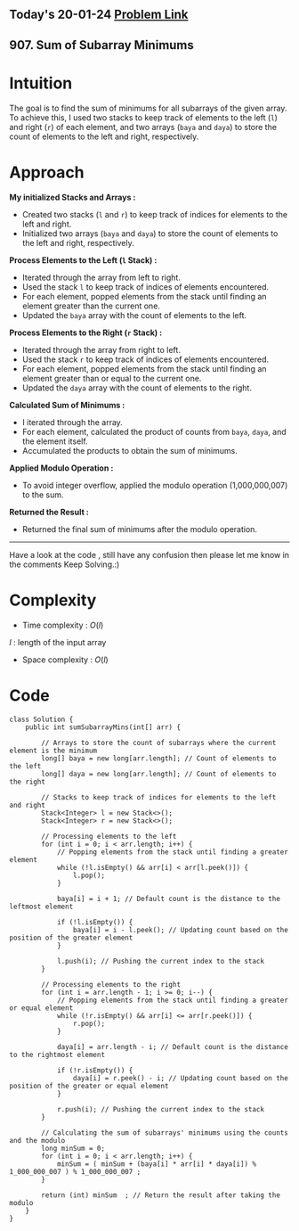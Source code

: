 ## Today's 20-01-24 [Problem Link](https://leetcode.com/problems/sum-of-subarray-minimums/description/?envType=daily-question&envId=2024-01-20)
## 907. Sum of Subarray Minimums


# Intuition
<!-- Describe your first thoughts on how to solve this problem. -->
The goal is to find the sum of minimums for all subarrays of the given array. To achieve this, I used two stacks to keep track of elements to the left (`l`) and right (`r`) of each element, and two arrays (`baya` and `daya`) to store the count of elements to the left and right, respectively.

# Approach
<!-- Describe your approach to solving the problem. -->
**My initialized Stacks and Arrays :**
- Created two stacks (`l` and `r`) to keep track of indices for elements to the left and right.
- Initialized two arrays (`baya` and `daya`) to store the count of elements to the left and right, respectively.


**Process Elements to the Left (`l` Stack) :**
- Iterated through the array from left to right.
- Used the stack `l` to keep track of indices of elements encountered.
- For each element, popped elements from the stack until finding an element greater than the current one.
- Updated the `baya` array with the count of elements to the left.

**Process Elements to the Right (`r` Stack) :**
- Iterated through the array from right to left.
- Used the stack `r` to keep track of indices of elements encountered.
- For each element, popped elements from the stack until finding an element greater than or equal to the current one.
- Updated the `daya` array with the count of elements to the right.

**Calculated Sum of Minimums :**
- I iterated through the array.
- For each element, calculated the product of counts from `baya`, `daya`, and the element itself.
- Accumulated the products to obtain the sum of minimums.

**Applied Modulo Operation :**
- To avoid integer overflow, applied the modulo operation (1,000,000,007) to the sum.

**Returned the Result :**
- Returned the final sum of minimums after the modulo operation.
---
Have a look at the code , still have any confusion then please let me know in the comments
Keep Solving.:)

# Complexity
- Time complexity : $O(l)$
<!-- Add your time complexity here, e.g. $$O(n)$$ -->
$l$ : length of the input array
- Space complexity : $O(l)$
<!-- Add your space complexity here, e.g. $$O(n)$$ -->

# Code
```
class Solution {
    public int sumSubarrayMins(int[] arr) {
        
        // Arrays to store the count of subarrays where the current element is the minimum
        long[] baya = new long[arr.length]; // Count of elements to the left
        long[] daya = new long[arr.length]; // Count of elements to the right

        // Stacks to keep track of indices for elements to the left and right
        Stack<Integer> l = new Stack<>();
        Stack<Integer> r = new Stack<>();

        // Processing elements to the left
        for (int i = 0; i < arr.length; i++) {
            // Popping elements from the stack until finding a greater element
            while (!l.isEmpty() && arr[i] < arr[l.peek()]) {
                l.pop();
            }
            
            baya[i] = i + 1; // Default count is the distance to the leftmost element

            if (!l.isEmpty()) {
                baya[i] = i - l.peek(); // Updating count based on the position of the greater element
            }
            
            l.push(i); // Pushing the current index to the stack
        }

        // Processing elements to the right
        for (int i = arr.length - 1; i >= 0; i--) {
            // Popping elements from the stack until finding a greater or equal element
            while (!r.isEmpty() && arr[i] <= arr[r.peek()]) {
                r.pop();
            }
            
            daya[i] = arr.length - i; // Default count is the distance to the rightmost element

            if (!r.isEmpty()) {
                daya[i] = r.peek() - i; // Updating count based on the position of the greater or equal element
            }
            
            r.push(i); // Pushing the current index to the stack
        }

        // Calculating the sum of subarrays' minimums using the counts and the modulo
        long minSum = 0;
        for (int i = 0; i < arr.length; i++) {
            minSum = ( minSum + (baya[i] * arr[i] * daya[i]) % 1_000_000_007 ) % 1_000_000_007 ;
        }
        
        return (int) minSum  ; // Return the result after taking the modulo
    }
}

```
